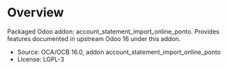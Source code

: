 # Overview

Packaged Odoo addon: account_statement_import_online_ponto. Provides features documented in upstream Odoo 16 under this addon.

- Source: OCA/OCB 16.0, addon account_statement_import_online_ponto
- License: LGPL-3
